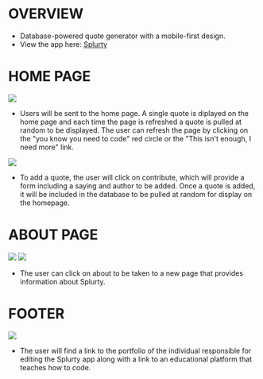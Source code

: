 # OVERVIEW

*  Database-powered quote generator with a mobile-first design.
*  View the app here: <a href="https://splurty-nick-parsley.herokuapp.com/">Splurty</a>


# HOME PAGE

<img src='/assets/images/splurtyhome.PNG'>

* Users will be sent to the home page.  A single quote is diplayed on the home page and each time the page is refreshed a quote is pulled at random to be displayed.  The user 
  can refresh the page by clicking on the "you know you need to code" red circle or the "This isn't enough, I need more" link.

<img src='/assets/images/quotecontribute.PNG'>

* To add a quote, the user will click on contribute, which will provide a form including a saying and author to be added.  Once a quote is added, it will be included in the 
  database to be pulled at random for display on the homepage.


# ABOUT PAGE

<img src='/assets/images/splurtyabout1.PNG'>
<img src='/assets/images/splurtyabout2.PNG'>

* The user can click on about to be taken to a new page that provides information about Splurty.


# FOOTER

<img src='/assets/images/splurtyfooter.PNG'>

* The user will find a link to the portfolio of the individual responsible for editing the Splurty app along with a link to an educational platform that teaches how to code.
